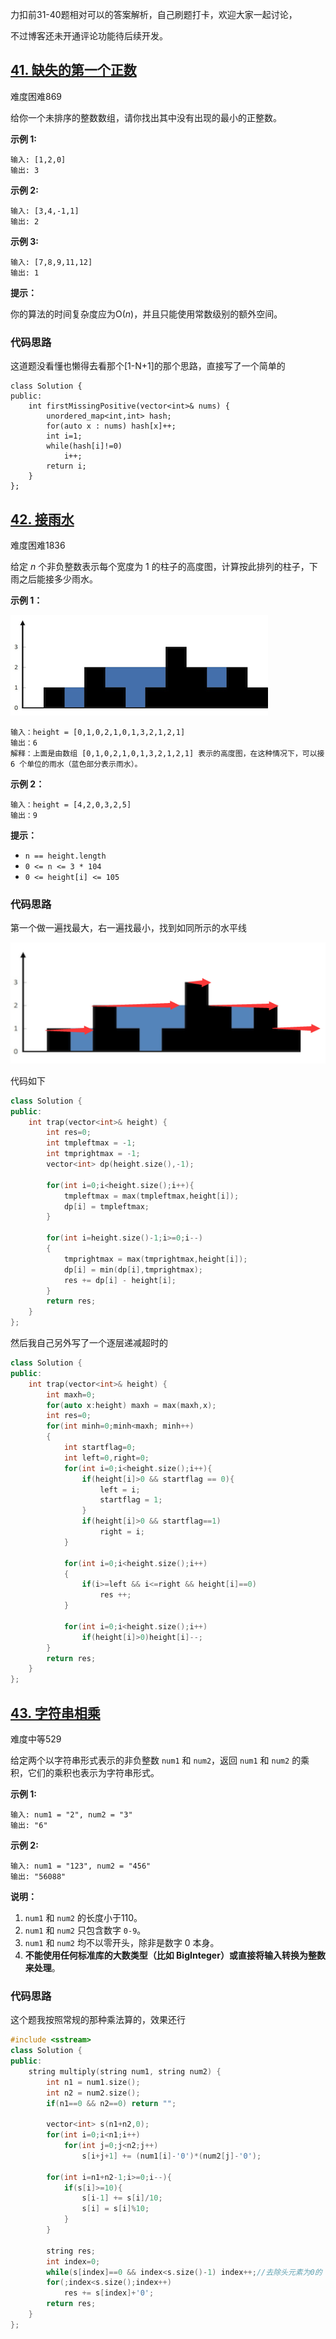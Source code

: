力扣前31-40题相对可以的答案解析，自己刷题打卡，欢迎大家一起讨论，

不过博客还未开通评论功能待后续开发。

## [41. 缺失的第一个正数](https://leetcode-cn.com/problems/first-missing-positive/)

难度困难869

给你一个未排序的整数数组，请你找出其中没有出现的最小的正整数。

 

**示例 1:**

```
输入: [1,2,0]
输出: 3
```

**示例 2:**

```
输入: [3,4,-1,1]
输出: 2
```

**示例 3:**

```
输入: [7,8,9,11,12]
输出: 1
```

 

**提示：**

你的算法的时间复杂度应为O(*n*)，并且只能使用常数级别的额外空间。

### 代码思路

这道题没看懂也懒得去看那个[1-N+1]的那个思路，直接写了一个简单的

```
class Solution {
public:
    int firstMissingPositive(vector<int>& nums) {
        unordered_map<int,int> hash;
        for(auto x : nums) hash[x]++;
        int i=1;
        while(hash[i]!=0)
            i++;
        return i;
    }
};
```

## [42. 接雨水](https://leetcode-cn.com/problems/trapping-rain-water/)

难度困难1836

给定 *n* 个非负整数表示每个宽度为 1 的柱子的高度图，计算按此排列的柱子，下雨之后能接多少雨水。

 

**示例 1：**

![img](../images/rainwatertrap.png)

```
输入：height = [0,1,0,2,1,0,1,3,2,1,2,1]
输出：6
解释：上面是由数组 [0,1,0,2,1,0,1,3,2,1,2,1] 表示的高度图，在这种情况下，可以接 6 个单位的雨水（蓝色部分表示雨水）。 
```

**示例 2：**

```
输入：height = [4,2,0,3,2,5]
输出：9
```

 

**提示：**

- `n == height.length`
- `0 <= n <= 3 * 104`
- `0 <= height[i] <= 105`

### 代码思路

第一个做一遍找最大，右一遍找最小，找到如同所示的水平线

![Image](../images/Image-1606502968381.png)

代码如下

```c++
class Solution {
public:
    int trap(vector<int>& height) {
        int res=0;
        int tmpleftmax = -1;
        int tmprightmax = -1;
        vector<int> dp(height.size(),-1);

        for(int i=0;i<height.size();i++){
            tmpleftmax = max(tmpleftmax,height[i]);
            dp[i] = tmpleftmax;
        }

        for(int i=height.size()-1;i>=0;i--)
        {
            tmprightmax = max(tmprightmax,height[i]);
            dp[i] = min(dp[i],tmprightmax);
            res += dp[i] - height[i];
        }
        return res;
    }
};
```

然后我自己另外写了一个逐层递减超时的

```c++
class Solution {
public:
    int trap(vector<int>& height) {
        int maxh=0;
        for(auto x:height) maxh = max(maxh,x);
        int res=0;
        for(int minh=0;minh<maxh; minh++)
        {
            int startflag=0;
            int left=0,right=0;
            for(int i=0;i<height.size();i++){
                if(height[i]>0 && startflag == 0){
                    left = i;
                    startflag = 1;
                }
                if(height[i]>0 && startflag==1)
                    right = i;
            }

            for(int i=0;i<height.size();i++)
            {
                if(i>=left && i<=right && height[i]==0)
                    res ++;
            }

            for(int i=0;i<height.size();i++)
                if(height[i]>0)height[i]--;
        }
        return res;
    }
};
```



## [43. 字符串相乘](https://leetcode-cn.com/problems/multiply-strings/)

难度中等529

给定两个以字符串形式表示的非负整数 `num1` 和 `num2`，返回 `num1` 和 `num2` 的乘积，它们的乘积也表示为字符串形式。

**示例 1:**

```
输入: num1 = "2", num2 = "3"
输出: "6"
```

**示例 2:**

```
输入: num1 = "123", num2 = "456"
输出: "56088"
```

**说明：**

1. `num1` 和 `num2` 的长度小于110。
2. `num1` 和 `num2` 只包含数字 `0-9`。
3. `num1` 和 `num2` 均不以零开头，除非是数字 0 本身。
4. **不能使用任何标准库的大数类型（比如 BigInteger）**或**直接将输入转换为整数来处理**。

### 代码思路

这个题我按照常规的那种乘法算的，效果还行

```c++
#include <sstream>
class Solution {
public:
    string multiply(string num1, string num2) {
        int n1 = num1.size();
        int n2 = num2.size();
        if(n1==0 && n2==0) return "";

        vector<int> s(n1+n2,0);
        for(int i=0;i<n1;i++)
            for(int j=0;j<n2;j++)
                s[i+j+1] += (num1[i]-'0')*(num2[j]-'0');
        
        for(int i=n1+n2-1;i>=0;i--){
            if(s[i]>=10){
                s[i-1] += s[i]/10;
                s[i] = s[i]%10;
            }
        }

        string res;
        int index=0;
        while(s[index]==0 && index<s.size()-1) index++;//去除头元素为0的
        for(;index<s.size();index++)
            res += s[index]+'0';
        return res;
    }
};
```

